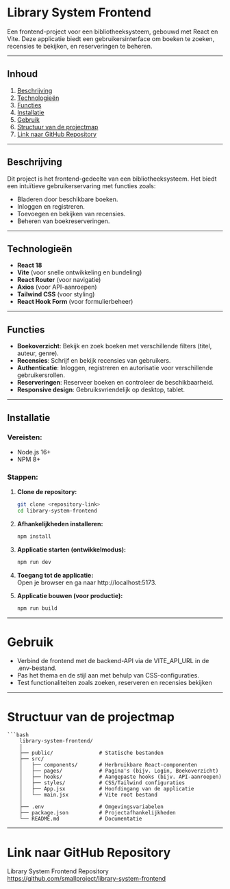 # **Library System Frontend**

Een frontend-project voor een bibliotheeksysteem, gebouwd met React en Vite. Deze applicatie biedt een gebruikersinterface om boeken te zoeken, recensies te bekijken, en reserveringen te beheren.

---

## **Inhoud**
1. [Beschrijving](#beschrijving)
2. [Technologieën](#technologieën)
3. [Functies](#functies)
4. [Installatie](#installatie)
5. [Gebruik](#gebruik)
6. [Structuur van de projectmap](#structuur-van-de-projectmap)
7. [Link naar GitHub Repository](#link-naar-github-repository)

---

## **Beschrijving**
Dit project is het frontend-gedeelte van een bibliotheeksysteem. Het biedt een intuïtieve gebruikerservaring met functies zoals:
- Bladeren door beschikbare boeken.
- Inloggen en registreren.
- Toevoegen en bekijken van recensies.
- Beheren van boekreserveringen.

---

## **Technologieën**
- **React 18**
- **Vite** (voor snelle ontwikkeling en bundeling)
- **React Router** (voor navigatie)
- **Axios** (voor API-aanroepen)
- **Tailwind CSS** (voor styling)
- **React Hook Form** (voor formulierbeheer)

---

## **Functies**
- **Boekoverzicht**: Bekijk en zoek boeken met verschillende filters (titel, auteur, genre).
- **Recensies**: Schrijf en bekijk recensies van gebruikers.
- **Authenticatie**: Inloggen, registreren en autorisatie voor verschillende gebruikersrollen.
- **Reserveringen**: Reserveer boeken en controleer de beschikbaarheid.
- **Responsive design**: Gebruiksvriendelijk op desktop, tablet.

---

## **Installatie**

### Vereisten:
- Node.js 16+
- NPM 8+

### Stappen:
1. **Clone de repository:**
   ```bash
   git clone <repository-link>
   cd library-system-frontend
2. **Afhankelijkheden installeren:**  
   ```bash
   npm install

3. **Applicatie starten (ontwikkelmodus):**  
   ```bash
   npm run dev

4. **Toegang tot de applicatie:**  
     Open je browser en ga naar http://localhost:5173.


5.  **Applicatie bouwen (voor productie):**  
    ```bash
    npm run build
---


# Gebruik
- Verbind de frontend met de backend-API via de VITE_API_URL in de .env-bestand.
- Pas het thema en de stijl aan met behulp van CSS-configuraties.
- Test functionaliteiten zoals zoeken, reserveren en recensies bekijken

---


# Structuur van de projectmap
    ```bash
        library-system-frontend/
        │
        ├── public/               # Statische bestanden
        ├── src/
        │   ├── components/       # Herbruikbare React-componenten
        │   ├── pages/            # Pagina's (bijv. Login, Boekoverzicht)
        │   ├── hooks/            # Aangepaste hooks (bijv. API-aanroepen)
        │   ├── styles/           # CSS/Tailwind configuraties
        │   ├── App.jsx           # Hoofdingang van de applicatie
        │   └── main.jsx          # Vite root bestand
        │
        ├── .env                  # Omgevingsvariabelen
        ├── package.json          # Projectafhankelijkheden
        └── README.md             # Documentatie


---

# Link naar GitHub Repository  
Library System Frontend Repository  
https://github.com/smallproject/library-system-frontend